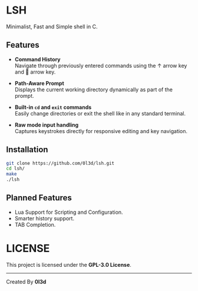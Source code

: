 # LSH

Minimalist, Fast and Simple shell in C.

## Features

- **Command History**  
  Navigate through previously entered commands using the ↑ arrow key and 󰁅 arrow key.

- **Path-Aware Prompt**  
  Displays the current working directory dynamically as part of the prompt.

- **Built-in `cd` and `exit` commands**  
  Easily change directories or exit the shell like in any standard terminal.

- **Raw mode input handling**  
  Captures keystrokes directly for responsive editing and key navigation.

## Installation

```bash
git clone https://github.com/0l3d/lsh.git
cd lsh/
make
./lsh
```

## Planned Features

- Lua Support for Scripting and Configuration.
- Smarter history support.
- TAB Completion.

# LICENSE

This project is licensed under the **GPL-3.0 License**.

---

Created By **0l3d**
